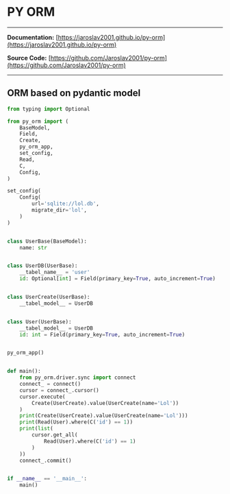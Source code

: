 # PY ORM

---
**Documentation:** [https://jaroslav2001.github.io/py-orm](https://jaroslav2001.github.io/py-orm)

**Source Code:** [https://github.com/Jaroslav2001/py-orm](https://github.com/Jaroslav2001/py-orm)

---

## ORM based on pydantic model

```python title="example code" linenums="1"
from typing import Optional

from py_orm import (
    BaseModel,
    Field,
    Create,
    py_orm_app,
    set_config,
    Read,
    C,
    Config,
)

set_config(
    Config(
        url='sqlite://lol.db',
        migrate_dir='lol',
    )
)


class UserBase(BaseModel):
    name: str


class UserDB(UserBase):
    __tabel_name__ = 'user'
    id: Optional[int] = Field(primary_key=True, auto_increment=True)


class UserCreate(UserBase):
    __tabel_model__ = UserDB


class User(UserBase):
    __tabel_model__ = UserDB
    id: int = Field(primary_key=True, auto_increment=True)


py_orm_app()


def main():
    from py_orm.driver.sync import connect
    connect_ = connect()
    cursor = connect_.cursor()
    cursor.execute(
        Create(UserCreate).value(UserCreate(name='Lol'))
    )
    print(Create(UserCreate).value(UserCreate(name='Lol')))
    print(Read(User).where(C('id') == 1))
    print(list(
        cursor.get_all(
            Read(User).where(C('id') == 1)
        )
    ))
    connect_.commit()


if __name__ == '__main__':
    main()

```
